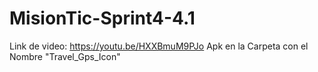 # MisionTic-Sprint4-4.1

Link de video:  https://youtu.be/HXXBmuM9PJo
Apk en la Carpeta con el Nombre "Travel_Gps_Icon"
